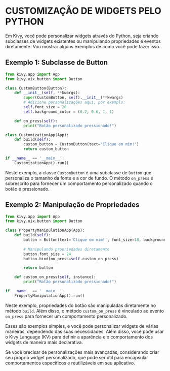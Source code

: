 # CUSTOMIZAÇÃO DE WIDGETS PELO PYTHON
Em Kivy, você pode personalizar widgets através do Python, seja criando subclasses de widgets existentes ou manipulando propriedades e eventos diretamente. Vou mostrar alguns exemplos de como você pode fazer isso.

## Exemplo 1: Subclasse de Button

```python
from kivy.app import App
from kivy.uix.button import Button

class CustomButton(Button):
    def __init__(self, **kwargs):
        super(CustomButton, self).__init__(**kwargs)
        # Adicione personalizações aqui, por exemplo:
        self.font_size = 20
        self.background_color = (0.2, 0.6, 1, 1)

    def on_press(self):
        print("Botão personalizado pressionado!")

class CustomizationApp(App):
    def build(self):
        custom_button = CustomButton(text='Clique em mim!')
        return custom_button

if __name__ == '__main__':
    CustomizationApp().run()
```

Neste exemplo, a classe `CustomButton` é uma subclasse de `Button` que personaliza o tamanho da fonte e a cor de fundo. O método `on_press` é sobrescrito para fornecer um comportamento personalizado quando o botão é pressionado.

## Exemplo 2: Manipulação de Propriedades

```python
from kivy.app import App
from kivy.uix.button import Button

class PropertyManipulationApp(App):
    def build(self):
        button = Button(text='Clique em mim!', font_size=18, background_color=(0.2, 0.6, 1, 1))
        
        # Manipulando propriedades diretamente
        button.font_size = 24
        button.bind(on_press=self.custom_on_press)

        return button

    def custom_on_press(self, instance):
        print("Botão personalizado pressionado!")

if __name__ == '__main__':
    PropertyManipulationApp().run()
```

Neste exemplo, propriedades do botão são manipuladas diretamente no método `build`. Além disso, o método `custom_on_press` é vinculado ao evento `on_press` para fornecer um comportamento personalizado.

Esses são exemplos simples, e você pode personalizar widgets de várias maneiras, dependendo das suas necessidades. Além disso, você pode usar o Kivy Language (KV) para definir a aparência e o comportamento dos widgets de maneira mais declarativa.

Se você precisar de personalizações mais avançadas, considerando criar seu próprio widget personalizado, que pode ser útil para encapsular comportamentos específicos e reutilizáveis em seu aplicativo.